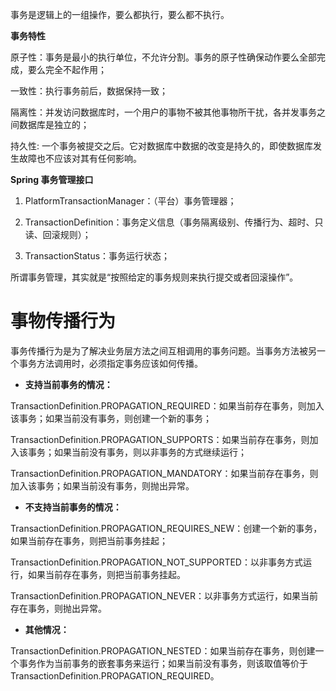 事务是逻辑上的一组操作，要么都执行，要么都不执行。

**事务特性**

原子性：事务是最小的执行单位，不允许分割。事务的原子性确保动作要么全部完成，要么完全不起作用；

一致性：执行事务前后，数据保持一致；

隔离性：并发访问数据库时，一个用户的事物不被其他事物所干扰，各并发事务之间数据库是独立的；

持久性: 一个事务被提交之后。它对数据库中数据的改变是持久的，即使数据库发生故障也不应该对其有任何影响。

**Spring 事务管理接口**

1.  PlatformTransactionManager：（平台）事务管理器；
    
2.  TransactionDefinition：事务定义信息（事务隔离级别、传播行为、超时、只读、回滚规则）；
    
3.  TransactionStatus：事务运行状态；
    

所谓事务管理，其实就是“按照给定的事务规则来执行提交或者回滚操作”。

# 事物传播行为

事务传播行为是为了解决业务层方法之间互相调用的事务问题。当事务方法被另一个事务方法调用时，必须指定事务应该如何传播。

-   **支持当前事务的情况：**

TransactionDefinition.PROPAGATION_REQUIRED：如果当前存在事务，则加入该事务；如果当前没有事务，则创建一个新的事务；

TransactionDefinition.PROPAGATION_SUPPORTS：如果当前存在事务，则加入该事务；如果当前没有事务，则以非事务的方式继续运行；

TransactionDefinition.PROPAGATION_MANDATORY：如果当前存在事务，则加入该事务；如果当前没有事务，则抛出异常。

-   **不支持当前事务的情况：**

TransactionDefinition.PROPAGATION_REQUIRES_NEW：创建一个新的事务，如果当前存在事务，则把当前事务挂起；

TransactionDefinition.PROPAGATION_NOT_SUPPORTED：以非事务方式运行，如果当前存在事务，则把当前事务挂起。

TransactionDefinition.PROPAGATION_NEVER：以非事务方式运行，如果当前存在事务，则抛出异常。

-   **其他情况：**

TransactionDefinition.PROPAGATION_NESTED：如果当前存在事务，则创建一个事务作为当前事务的嵌套事务来运行；如果当前没有事务，则该取值等价于 TransactionDefinition.PROPAGATION_REQUIRED。